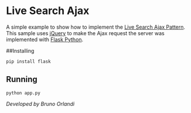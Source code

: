 Live Search Ajax
==========

A simple example to show how to implement the [Live Search Ajax Pattern](http://ajaxpatterns.org/Live_Search).
This sample uses [jQuery](http://jquery.com/) to make the Ajax request the server was implemented with [Flask Python](flask.pocoo.org).

##Installing

`pip install flask`

## Running

`python app.py` 

*Developed by Bruno Orlandi*
